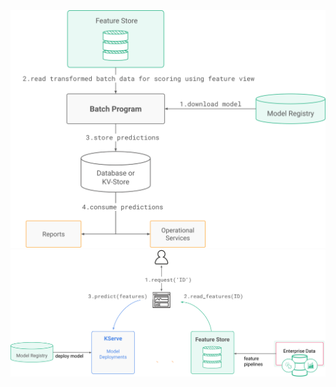 
<img src="/assets/images/concepts/mlops/batch-scoring.svg">


<img src="/assets/images/concepts/mlops/online-scoring.svg">

